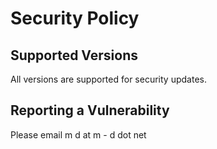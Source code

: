 # Security Policy

## Supported Versions

All versions are supported for security updates.

## Reporting a Vulnerability

Please email m d at m - d dot net
